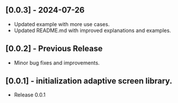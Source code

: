 ## [0.0.3] - 2024-07-26

* Updated example with more use cases.
* Updated README.md with improved explanations and examples.

## [0.0.2] - Previous Release

* Minor bug fixes and improvements.

## [0.0.1] - initialization adaptive screen library.

* Release 0.0.1
